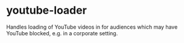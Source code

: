 # youtube-loader
Handles loading of YouTube videos in for audiences which may have YouTube blocked, e.g. in a corporate setting.
